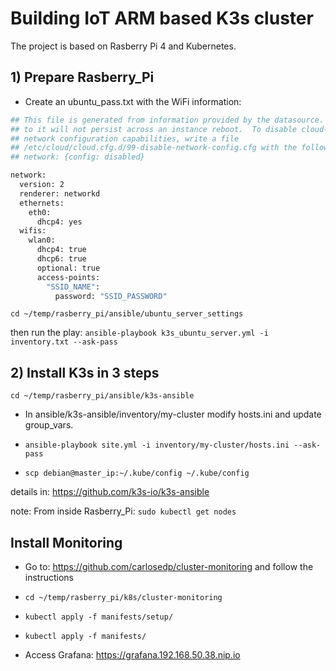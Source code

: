# Building IoT ARM based K3s cluster

The project is based on Rasberry Pi 4 and Kubernetes.

## 1) Prepare Rasberry_Pi

- Create an ubuntu_pass.txt with the WiFi information:

```bash
## This file is generated from information provided by the datasource.  Changes
## to it will not persist across an instance reboot.  To disable cloud-init's
## network configuration capabilities, write a file
## /etc/cloud/cloud.cfg.d/99-disable-network-config.cfg with the following:
## network: {config: disabled}

network:
  version: 2
  renderer: networkd
  ethernets:
    eth0:
      dhcp4: yes
  wifis:
    wlan0:
      dhcp4: true
      dhcp6: true
      optional: true
      access-points: 
        "SSID_NAME":
          password: "SSID_PASSWORD"

```

```cd ~/temp/rasberry_pi/ansible/ubuntu_server_settings```

then run the play: ```ansible-playbook k3s_ubuntu_server.yml -i inventory.txt --ask-pass```

## 2) Install K3s in 3 steps

```cd ~/temp/rasberry_pi/ansible/k3s-ansible```

- In ansible/k3s-ansible/inventory/my-cluster modify hosts.ini and update group_vars.

- ```ansible-playbook site.yml -i inventory/my-cluster/hosts.ini --ask-pass```

- ```scp debian@master_ip:~/.kube/config ~/.kube/config```

details in: <https://github.com/k3s-io/k3s-ansible>

note: From inside Rasberry_Pi: ```sudo kubectl get nodes```

## Install Monitoring

- Go to: <https://github.com/carlosedp/cluster-monitoring> and follow the instructions

- ```cd ~/temp/rasberry_pi/k8s/cluster-monitoring```

- ```kubectl apply -f manifests/setup/```
- ```kubectl apply -f manifests/```

- Access Grafana: <https://grafana.192.168.50.38.nip.io>
